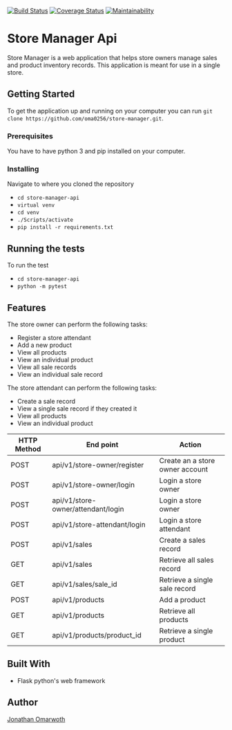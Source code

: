 [![Build Status](https://travis-ci.org/oma0256/store-manager-api.svg?branch=develop)](https://travis-ci.org/oma0256/store-manager-api)
[![Coverage Status](https://coveralls.io/repos/github/oma0256/store-manager-api/badge.svg?branch=develop)](https://coveralls.io/github/oma0256/store-manager-api)
[![Maintainability](https://api.codeclimate.com/v1/badges/3303ae1c369c0bd693df/maintainability)](https://codeclimate.com/github/oma0256/store-manager-api/maintainability)
# Store Manager Api
Store Manager is a web application that helps store owners manage sales and product inventory records. This application is meant for use in a single store.

## Getting Started
To get the application up and running on your computer you can run ```git clone https://github.com/oma0256/store-manager.git```.

### Prerequisites
You have to have python 3 and pip installed on your computer.

### Installing
Navigate to where you cloned the repository
- ```cd store-manager-api```
- ```virtual venv```
- ```cd venv```
- ```./Scripts/activate```
- ```pip install -r requirements.txt```

## Running the tests
To run the test
- ```cd store-manager-api```
- ```python -m pytest```

## Features
The store owner can perform the following tasks:
- Register a store attendant
- Add a new product
- View all products
- View an individual product
- View all sale records
- View an individual sale record

The store attendant can perform the following tasks:
- Create a sale record
- View a single sale record if they created it
- View all products
- View an individual product

HTTP Method | End point | Action
-----------|-----------|----------
POST | api/v1/store-owner/register | Create an a store owner account
POST | api/v1/store-owner/login | Login a store owner
POST | api/v1/store-owner/attendant/login | Login a store owner
POST | api/v1/store-attendant/login | Login a store attendant
POST | api/v1/sales | Create a sales record
GET | api/v1/sales | Retrieve all sales record
GET | api/v1/sales/sale_id | Retrieve a single sale record
POST | api/v1/products | Add a product
GET | api/v1/products | Retrieve all products
GET | api/v1/products/product_id | Retrieve a single product

## Built With
- Flask python's web framework

## Author
[Jonathan Omarwoth](https://github.com/oma0256)
